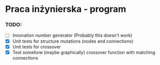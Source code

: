 # Praca inżynierska - program

### TODO:
- [ ] Innovation number generator (Probably this doesn't work)
- [X] Unit tests for structure mutations (nodes and connections)
- [X] Unit tests for crossover
- [X] Test somehow (maybe graphically) crossover function with matching connections
